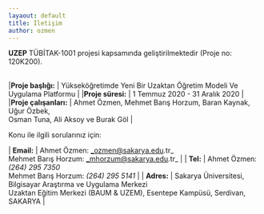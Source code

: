 ```yaml
---
layaout: default
title: İletişim
author: ozmen
---
```


**UZEP** TÜBİTAK-1001 projesi kapsamında geliştirilmektedir (Proje no: 120K200). <br><br>

|**Proje başlığı:** | Yükseköğretimde Yeni Bir Uzaktan Öğretim Modeli Ve Uygulama Platformu |
|**Proje süresi:** | 1 Temmuz 2020 - 31 Aralık 2020 |
|**Proje çalışanları:** | Ahmet  Özmen, Mehmet Barış Horzum, Baran Kaynak, Uğur Özbek, <br> Osman Tuna, Ali Aksoy ve Burak Göl |

Konu ile ilgili sorularınız için:<br>

| **Email:** | Ahmet Özmen: _ozmen@sakarya.edu.tr_ <br> Mehmet Barış Horzum: _mhorzum@sakarya.edu.tr_ |
| **Tel:** | Ahmet Özmen: _(264) 295 7350_ <br>Mehmet Barış Horzum: _(264) 295 5141_ |
| **Adres:** | Sakarya Üniversitesi, Bilgisayar Araştırma ve Uygulama Merkezi <br> Uzaktan Eğitim Merkezi (BAUM & UZEM), Esentepe Kampüsü, Serdivan, SAKARYA |

